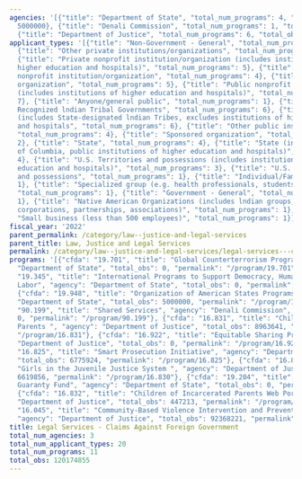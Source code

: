 ```yaml
---
agencies: '[{"title": "Department of State", "total_num_programs": 4, "total_obs":
  5000000}, {"title": "Denali Commission", "total_num_programs": 1, "total_obs": 0},
  {"title": "Department of Justice", "total_num_programs": 6, "total_obs": 115174855}]'
applicant_types: '[{"title": "Non-Government - General", "total_num_programs": 2},
  {"title": "Other private institutions/organizations", "total_num_programs": 3},
  {"title": "Private nonprofit institution/organization (includes institutions of
  higher education and hospitals)", "total_num_programs": 5}, {"title": "Quasi-public
  nonprofit institution/organization", "total_num_programs": 4}, {"title": "Profit
  organization", "total_num_programs": 5}, {"title": "Public nonprofit institution/organization
  (includes institutions of higher education and hospitals)", "total_num_programs":
  7}, {"title": "Anyone/general public", "total_num_programs": 1}, {"title": "Federally
  Recognized lndian Tribal Governments", "total_num_programs": 6}, {"title": "Local
  (includes State-designated lndian Tribes, excludes institutions of higher education
  and hospitals", "total_num_programs": 6}, {"title": "Other public institution/organization",
  "total_num_programs": 4}, {"title": "Sponsored organization", "total_num_programs":
  2}, {"title": "State", "total_num_programs": 4}, {"title": "State (includes District
  of Columbia, public institutions of higher education and hospitals)", "total_num_programs":
  4}, {"title": "U.S. Territories and possessions (includes institutions of higher
  education and hospitals)", "total_num_programs": 3}, {"title": "U.S. Territories
  and possessions", "total_num_programs": 1}, {"title": "Individual/Family", "total_num_programs":
  1}, {"title": "Specialized group (e.g. health professionals, students, veterans)",
  "total_num_programs": 1}, {"title": "Government - General", "total_num_programs":
  1}, {"title": "Native American Organizations (includes lndian groups, cooperatives,
  corporations, partnerships, associations)", "total_num_programs": 1}, {"title":
  "Small business (less than 500 employees)", "total_num_programs": 1}]'
fiscal_year: '2022'
parent_permalink: /category/law--justice-and-legal-services
parent_title: Law, Justice and Legal Services
permalink: /category/law--justice-and-legal-services/legal-services---claims-against-foreign-government
programs: '[{"cfda": "19.701", "title": "Global Counterterrorism Programs", "agency":
  "Department of State", "total_obs": 0, "permalink": "/program/19.701"}, {"cfda":
  "19.345", "title": "International Programs to Support Democracy, Human Rights and
  Labor", "agency": "Department of State", "total_obs": 0, "permalink": "/program/19.345"},
  {"cfda": "19.948", "title": "Organization of American States Programs", "agency":
  "Department of State", "total_obs": 5000000, "permalink": "/program/19.948"}, {"cfda":
  "90.199", "title": "Shared Services", "agency": "Denali Commission", "total_obs":
  0, "permalink": "/program/90.199"}, {"cfda": "16.831", "title": "Children of Incarcerated
  Parents ", "agency": "Department of Justice", "total_obs": 8963641, "permalink":
  "/program/16.831"}, {"cfda": "16.922", "title": "Equitable Sharing Program", "agency":
  "Department of Justice", "total_obs": 0, "permalink": "/program/16.922"}, {"cfda":
  "16.825", "title": "Smart Prosecution Initiative", "agency": "Department of Justice",
  "total_obs": 6775924, "permalink": "/program/16.825"}, {"cfda": "16.830", "title":
  "Girls in the Juvenile Justice System ", "agency": "Department of Justice", "total_obs":
  6619856, "permalink": "/program/16.830"}, {"cfda": "19.204", "title": "Fishermen''s
  Guaranty Fund", "agency": "Department of State", "total_obs": 0, "permalink": "/program/19.204"},
  {"cfda": "16.832", "title": "Children of Incarcerated Parents Web Portal ", "agency":
  "Department of Justice", "total_obs": 447213, "permalink": "/program/16.832"}, {"cfda":
  "16.045", "title": "Community-Based Violence Intervention and Prevention Initiative",
  "agency": "Department of Justice", "total_obs": 92368221, "permalink": "/program/16.045"}]'
title: Legal Services - Claims Against Foreign Government
total_num_agencies: 3
total_num_applicant_types: 20
total_num_programs: 11
total_obs: 120174855
---
```

